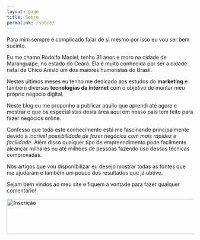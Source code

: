 ```yaml
---
layout: page
title: Sobre
permalink: /sobre/
---
```


Para mim sempre é complicado falar de si mesmo por isso eu vou ser bem sucinto.

Eu me chamo Rodolfo Maciel, tenho 31 anos e moro na cidade de Maranguape, no estado do Ceará. Ela é muito conhecida por ser a cidade natal de Chico Anísio um dos maiores humoristas do Brasil.

Nestes últimos meses eu tenho me dedicado aos estudos do **marketing** e também diversas **tecnologias da Internet** com o objetivo de montar meu próprio negócio digital.

Neste blog eu me proponho a publicar aquilo que aprendi até agora e mostrar o que os especialistas desta área aqui em nosso país tem feito para fazer negócios online.

Confesso que todo este conhecimento está me fascinando principalmente devido a *incrível possibilidade de fazer negócios com mais rapidez e facilidade*. Além disso qualquer tipo de empreendimento pode facilmente alcançar milhares ou até milhões de pessoas fazendo uso dessas técnicas comprovadas.

Nos artigos que vou disponibilizar eu desejo mostrar todas as fontes que me ajudaram e também um pouco dos resultados que já obtive.

Sejam bem vindos ao meu site e fiquem a vontade para fazer qualquer comentário!

<a href="http://eepurl.com/9xcMD">
<img href="{{ site.baseurl }}/assets/images/bl-insc.png" alt="Inscrição" width="719" height="95"/>
</a>
